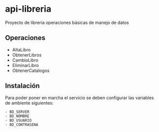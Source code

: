 # api-libreria

Proyecto de libreria operaciones básicas de manejo de datos

## Operaciones
- AltaLibro
- ObtenerLibros
- CambioLibro
- EliminarLibro
- ObtenerCatalogos

## Instalación
Para poder poner en marcha el servicio se deben configurar las variables de ambiente siguientes:
```
- BD_SERVER
- BD_NOMBRE
- BD_USUARIO
- BD_CONTRASENA
```

